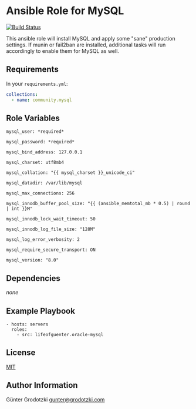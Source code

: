 # Ansible Role for MySQL

[![Build Status](https://travis-ci.com/lifeofguenter/ansible-role-mysql.svg?branch=main)](https://travis-ci.com/lifeofguenter/ansible-role-mysql)

This ansible role will install MySQL and apply some "sane" production settings.
If munin or fail2ban are installed, additional tasks will run accordingly to
enable them for MySQL as well.

## Requirements

In your `requirements.yml`:

```yaml
collections:
  - name: community.mysql
```

## Role Variables

```
mysql_user: *required*

mysql_password: *required*

mysql_bind_address: 127.0.0.1

mysql_charset: utf8mb4

mysql_collation: "{{ mysql_charset }}_unicode_ci"

mysql_datadir: /var/lib/mysql

mysql_max_connections: 256

mysql_innodb_buffer_pool_size: "{{ (ansible_memtotal_mb * 0.5) | round | int }}M"

mysql_innodb_lock_wait_timeout: 50

mysql_innodb_log_file_size: "128M"

mysql_log_error_verbosity: 2

mysql_require_secure_transport: ON

mysql_version: "8.0"
```

## Dependencies

_none_

## Example Playbook

```
- hosts: servers
  roles:
    - src: lifeofguenter.oracle-mysql
```

## License

[MIT](LICENSE)

## Author Information

Günter Grodotzki <gunter@grodotzki.com>
